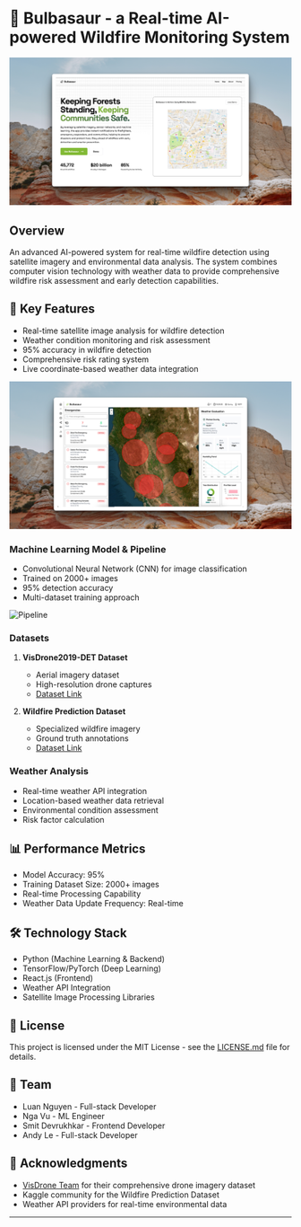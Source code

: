 # 🌱 Bulbasaur - a Real-time AI-powered Wildfire Monitoring System

![Bulbasaur](homepage.jpg)

## Overview

An advanced AI-powered system for real-time wildfire detection using satellite imagery and environmental data analysis. The system combines computer vision technology with weather data to provide comprehensive wildfire risk assessment and early detection capabilities.

## 🎯 Key Features

- Real-time satellite image analysis for wildfire detection
- Weather condition monitoring and risk assessment
- 95% accuracy in wildfire detection
- Comprehensive risk rating system
- Live coordinate-based weather data integration

![Dashboard](dashboard.jpg)

### Machine Learning Model & Pipeline

- Convolutional Neural Network (CNN) for image classification
- Trained on 2000+ images
- 95% detection accuracy
- Multi-dataset training approach

![Pipeline](pipeline.png)

### Datasets

1. **VisDrone2019-DET Dataset**

   - Aerial imagery dataset
   - High-resolution drone captures
   - [Dataset Link](https://huggingface.co/datasets/Voxel51/VisDrone2019-DET)

2. **Wildfire Prediction Dataset**
   - Specialized wildfire imagery
   - Ground truth annotations
   - [Dataset Link](https://www.kaggle.com/datasets/abdelghaniaaba/wildfire-prediction-dataset)

### Weather Analysis

- Real-time weather API integration
- Location-based weather data retrieval
- Environmental condition assessment
- Risk factor calculation

## 📊 Performance Metrics

- Model Accuracy: 95%
- Training Dataset Size: 2000+ images
- Real-time Processing Capability
- Weather Data Update Frequency: Real-time

## 🛠️ Technology Stack

- Python (Machine Learning & Backend)
- TensorFlow/PyTorch (Deep Learning)
- React.js (Frontend)
- Weather API Integration
- Satellite Image Processing Libraries

## 📝 License

This project is licensed under the MIT License - see the [LICENSE.md](LICENSE.md) file for details.

## 👥 Team

- Luan Nguyen - Full-stack Developer
- Nga Vu - ML Engineer
- Smit Devrukhkar - Frontend Developer
- Andy Le - Full-stack Developer

## 🙏 Acknowledgments

- [VisDrone Team](https://github.com/VisDrone/VisDrone-Dataset) for their comprehensive drone imagery dataset
- Kaggle community for the Wildfire Prediction Dataset
- Weather API providers for real-time environmental data

---
